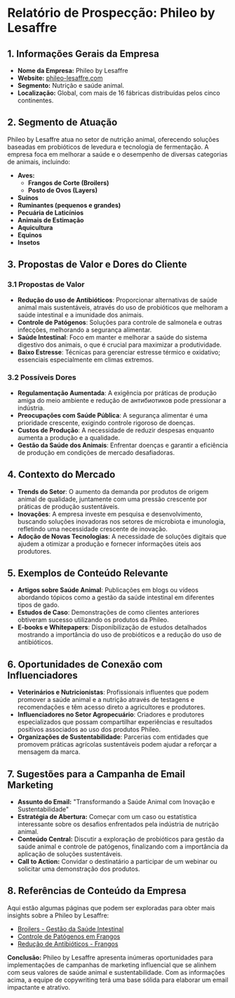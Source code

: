 # Relatório de Prospecção: Phileo by Lesaffre

## 1. Informações Gerais da Empresa
- **Nome da Empresa:** Phileo by Lesaffre
- **Website:** [phileo-lesaffre.com](http://www.phileo-lesaffre.com)
- **Segmento:** Nutrição e saúde animal.
- **Localização:** Global, com mais de 16 fábricas distribuídas pelos cinco continentes.

## 2. Segmento de Atuação
Phileo by Lesaffre atua no setor de nutrição animal, oferecendo soluções baseadas em probióticos de levedura e tecnologia de fermentação. A empresa foca em melhorar a saúde e o desempenho de diversas categorias de animais, incluindo:

- **Aves:**
  - **Frangos de Corte (Broilers)**
  - **Posto de Ovos (Layers)**
- **Suínos**
- **Ruminantes (pequenos e grandes)**
- **Pecuária de Laticínios**
- **Animais de Estimação**
- **Aquicultura**
- **Equinos**
- **Insetos**

## 3. Propostas de Valor e Dores do Cliente
### 3.1 Propostas de Valor
- **Redução do uso de Antibióticos**: Proporcionar alternativas de saúde animal mais sustentáveis, através do uso de probióticos que melhoram a saúde intestinal e a imunidade dos animais.
- **Controle de Patógenos**: Soluções para controle de salmonela e outras infecções, melhorando a segurança alimentar.
- **Saúde Intestinal**: Foco em manter e melhorar a saúde do sistema digestivo dos animais, o que é crucial para maximizar a produtividade.
- **Baixo Estresse**: Técnicas para gerenciar estresse térmico e oxidativo; essenciais especialmente em climas extremos.

### 3.2 Possíveis Dores
- **Regulamentação Aumentada**: A exigência por práticas de produção amiga do meio ambiente e redução de антибиотиков pode pressionar a indústria.
- **Preocupações com Saúde Pública**: A segurança alimentar é uma prioridade crescente, exigindo controle rigoroso de doenças.
- **Custos de Produção**: A necessidade de reduzir despesas enquanto aumenta a produção e a qualidade.
- **Gestão da Saúde dos Animais**: Enfrentar doenças e garantir a eficiência de produção em condições de mercado desafiadoras.

## 4. Contexto do Mercado
- **Trends do Setor**: O aumento da demanda por produtos de origem animal de qualidade, juntamente com uma pressão crescente por práticas de produção sustentáveis.
- **Inovações**: A empresa investe em pesquisa e desenvolvimento, buscando soluções inovadoras nos setores de microbiota e imunologia, refletindo uma necessidade crescente de inovação.
- **Adoção de Novas Tecnologias**: A necessidade de soluções digitais que ajudem a otimizar a produção e fornecer informações úteis aos produtores.

## 5. Exemplos de Conteúdo Relevante
- **Artigos sobre Saúde Animal**: Publicações em blogs ou vídeos abordando tópicos como a gestão da saúde intestinal em diferentes tipos de gado.
- **Estudos de Caso**: Demonstrações de como clientes anteriores obtiveram sucesso utilizando os produtos da Phileo.
- **E-books e Whitepapers**: Disponibilização de estudos detalhados mostrando a importância do uso de probióticos e a redução do uso de antibióticos.

## 6. Oportunidades de Conexão com Influenciadores
- **Veterinários e Nutricionistas**: Profissionais influentes que podem promover a saúde animal e a nutrição através de testagens e recomendações e têm acesso direto a agricultores e produtores.
- **Influenciadores no Setor Agropecuário**: Criadores e produtores especializados que possam compartilhar experiências e resultados positivos associados ao uso dos produtos Phileo.
- **Organizações de Sustentabilidade**: Parcerias com entidades que promovem práticas agrícolas sustentáveis podem ajudar a reforçar a mensagem da marca.

## 7. Sugestões para a Campanha de Email Marketing
- **Assunto do Email:** "Transformando a Saúde Animal com Inovação e Sustentabilidade"
- **Estratégia de Abertura:** Começar com um caso ou estatística interessante sobre os desafios enfrentados pela indústria de nutrição animal.
- **Conteúdo Central:** Discutir a exploração de probióticos para gestão da saúde animal e controle de patógenos, finalizando com a importância da aplicação de soluções sustentáveis.
- **Call to Action:** Convidar o destinatário a participar de um webinar ou solicitar uma demonstração dos produtos.

## 8. Referências de Conteúdo da Empresa
Aqui estão algumas páginas que podem ser exploradas para obter mais insights sobre a Phileo by Lesaffre:
- [Broilers - Gestão da Saúde Intestinal](http://www.phileo-lesaffre.com/en/managing-gut-health-broilers/)
- [Controle de Patógenos em Frangos](http://www.phileo-lesaffre.com/en/broilers/pathogen-control-in-broilers/)
- [Redução de Antibióticos - Frangos](http://www.phileo-lesaffre.com/en/broilers/atb-reduction-broilers/)

**Conclusão:** Phileo by Lesaffre apresenta inúmeras oportunidades para implementações de campanhas de marketing influencial que se alinhem com seus valores de saúde animal e sustentabilidade. Com as informações acima, a equipe de copywriting terá uma base sólida para elaborar um email impactante e atrativo.